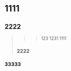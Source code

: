 <!DOCTYPE html>
<meta name="viewport" content="width=device-width, initial-scale=1.0">
  


# 1111

## 2222
>>>123
>>1231
>1111
>### 2222
### 33333

</html>